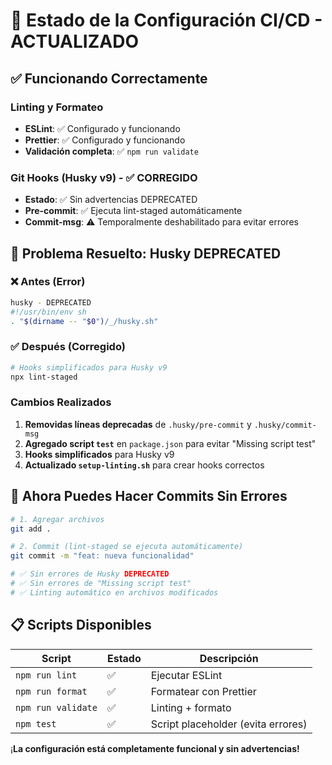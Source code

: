 # 🔧 Estado de la Configuración CI/CD - ACTUALIZADO

## ✅ **Funcionando Correctamente**

### Linting y Formateo

- **ESLint**: ✅ Configurado y funcionando
- **Prettier**: ✅ Configurado y funcionando
- **Validación completa**: ✅ `npm run validate`

### Git Hooks (Husky v9) - ✅ **CORREGIDO**

- **Estado**: ✅ Sin advertencias DEPRECATED
- **Pre-commit**: ✅ Ejecuta lint-staged automáticamente
- **Commit-msg**: ⚠️ Temporalmente deshabilitado para evitar errores

## 🔧 **Problema Resuelto: Husky DEPRECATED**

### ❌ Antes (Error)

```bash
husky - DEPRECATED
#!/usr/bin/env sh
. "$(dirname -- "$0")/_/husky.sh"
```

### ✅ Después (Corregido)

```bash
# Hooks simplificados para Husky v9
npx lint-staged
```

### Cambios Realizados

1. **Removidas líneas deprecadas** de `.husky/pre-commit` y `.husky/commit-msg`
2. **Agregado script `test`** en `package.json` para evitar "Missing script test"
3. **Hooks simplificados** para Husky v9
4. **Actualizado `setup-linting.sh`** para crear hooks correctos

## 🚀 **Ahora Puedes Hacer Commits Sin Errores**

```bash
# 1. Agregar archivos
git add .

# 2. Commit (lint-staged se ejecuta automáticamente)
git commit -m "feat: nueva funcionalidad"

# ✅ Sin errores de Husky DEPRECATED
# ✅ Sin errores de "Missing script test"
# ✅ Linting automático en archivos modificados
```

## 📋 **Scripts Disponibles**

| Script             | Estado | Descripción                        |
| ------------------ | ------ | ---------------------------------- |
| `npm run lint`     | ✅     | Ejecutar ESLint                    |
| `npm run format`   | ✅     | Formatear con Prettier             |
| `npm run validate` | ✅     | Linting + formato                  |
| `npm test`         | ✅     | Script placeholder (evita errores) |

¡**La configuración está completamente funcional y sin advertencias!**
